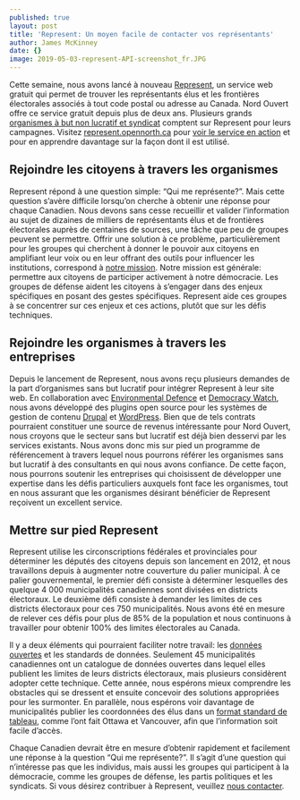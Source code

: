 ```yaml
---
published: true
layout: post
title: 'Represent: Un moyen facile de contacter vos représentants'
author: James McKinney
date: {}
image: 2019-05-03-represent-API-screenshot_fr.JPG
---
```

Cette semaine, nous avons lancé à nouveau [Represent](https://represent.opennorth.ca/), un service web gratuit qui permet de trouver les représentants élus et les frontières électorales associés à tout code postal ou adresse au Canada. Nord Ouvert offre ce service gratuit depuis plus de deux ans. Plusieurs grands [organismes à but non lucratif et syndicat](https://represent.opennorth.ca/#users) comptent sur Represent pour leurs campagnes. Visitez [represent.opennorth.ca](https://represent.opennorth.ca/) pour [voir le service en action](https://represent.opennorth.ca/demo/) et pour en apprendre davantage sur la façon dont il est utilisé. 

## Rejoindre les citoyens à travers les organismes

Represent répond à une question simple: “Qui me représente?”. Mais cette question s’avère difficile lorsqu’on cherche à obtenir une réponse pour chaque Canadien. Nous devons sans cesse recueillir et valider l’information au sujet de dizaines de milliers de représentants élus et de frontières électorales auprès de centaines de sources, une tâche que peu de groupes peuvent se permettre. Offrir une solution à ce problème, particulièrement pour les groupes qui cherchent à donner le pouvoir aux citoyens en amplifiant leur voix ou en leur offrant des outils pour influencer les institutions, correspond à [notre mission](http://nordouvert.ca/a-propos/). Notre mission est générale: permettre aux citoyens de participer activement à notre démocracie. Les groupes de défense aident les citoyens à s’engager dans des enjeux spécifiques en posant des gestes spécifiques. Represent aide ces groupes à se concentrer sur ces enjeux et ces actions, plutôt que sur les défis techniques. 

## Rejoindre les organismes à travers les entreprises

Depuis le lancement de Represent, nous avons reçu plusieurs demandes de la part d’organismes sans but lucratif pour intégrer Represent à leur site web. En collaboration avec [Environmental Defence](http://environmentaldefence.ca/) et [Democracy Watch](http://democracywatch.ca/), nous avons développé des plugins open source pour les systèmes de gestion de contenu [Drupal](https://drupal.org/project/represent) et [WordPress](http://wordpress.org/plugins/represent-api/). Bien que de tels contrats pourraient constituer une source de revenus intéressante pour Nord Ouvert, nous croyons que le secteur sans but lucratif est déjà bien desservi par les services existants. Nous avons donc mis sur pied un programme de référencement à travers lequel nous pourrons référer les organismes sans but lucratif à des consultants en qui nous avons confiance. De cette façon, nous pourrons soutenir les entreprises qui choisissent de développer une expertise dans les défis particuliers auxquels font face les organismes, tout en nous assurant que les organismes désirant bénéficier de Represent reçoivent un excellent service.

## Mettre sur pied Represent

Represent utilise les circonscriptions fédérales et provinciales pour déterminer les députés des citoyens depuis son lancement en 2012, et nous travaillons depuis à augmenter notre couverture du palier municipal. À ce palier gouvernemental, le premier défi consiste à déterminer lesquelles des quelque 4 000 municipalités canadiennes sont divisées en districts électoraux. Le deuxième défi consiste à demander les limites de ces districts électoraux pour ces 750 municipalités. Nous avons été en mesure de relever ces défis pour plus de 85% de la population et nous continuons à travailler pour obtenir 100% des limites électorales au Canada.

Il y a deux éléments qui pourraient faciliter notre travail: les [données ouvertes](http://opendefinition.org/) et les standards de données. Seulement 45 municipalités canadiennes ont un catalogue de données ouvertes dans lequel elles publient les limites de leurs districts électoraux, mais plusieurs considèrent adopter cette technique. Cette année, nous espérons mieux comprendre les obstacles qui se dressent et ensuite concevoir des solutions appropriées pour les surmonter. En parallèle, nous espérons voir davantage de municipalités publier les coordonnées des élus dans un [format standard de tableau](https://represent.opennorth.ca/government/), comme l’ont fait Ottawa et Vancouver, afin que l’information soit facile d’accès.

Chaque Canadien devrait être en mesure d’obtenir rapidement et facilement une réponse à la question “Qui me représente?”. Il s’agit d’une question qui n’intéresse pas que les individus, mais aussi les groupes qui participent à la démocracie, comme les groupes de défense, les partis politiques et les syndicats. Si vous désirez contribuer à Represent, veuillez [nous contacter](mailto:represent@opennorth.ca).
